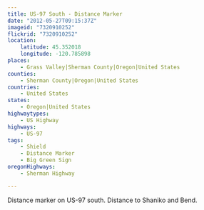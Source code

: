 ```yaml
---
title: US-97 South - Distance Marker
date: "2012-05-27T09:15:37Z"
imageid: "7320910252"
flickrid: "7320910252"
location:
    latitude: 45.352018
    longitude: -120.785898
places:
    - Grass Valley|Sherman County|Oregon|United States
counties:
    - Sherman County|Oregon|United States
countries:
    - United States
states:
    - Oregon|United States
highwaytypes:
    - US Highway
highways:
    - US-97
tags:
    - Shield
    - Distance Marker
    - Big Green Sign
oregonHighways:
    - Sherman Highway

---
```

Distance marker on US-97 south.  Distance to Shaniko and Bend.